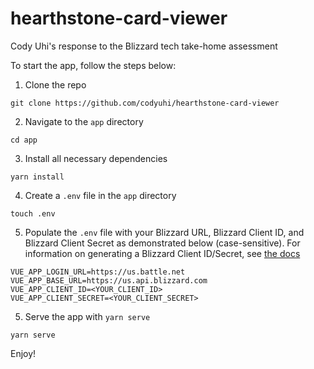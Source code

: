 # hearthstone-card-viewer
Cody Uhi's response to the Blizzard tech take-home assessment

To start the app, follow the steps below:

1. Clone the repo

```
git clone https://github.com/codyuhi/hearthstone-card-viewer
```

2. Navigate to the `app` directory

```
cd app
```

3. Install all necessary dependencies

```
yarn install
```

4. Create a `.env` file in the `app` directory

```
touch .env
```

5. Populate the `.env` file with your Blizzard URL, Blizzard Client ID, and Blizzard Client Secret as demonstrated below (case-sensitive).  For information on generating a Blizzard Client ID/Secret, see [the docs](https://develop.battle.net/documentation/guides/getting-started)

```
VUE_APP_LOGIN_URL=https://us.battle.net
VUE_APP_BASE_URL=https://us.api.blizzard.com
VUE_APP_CLIENT_ID=<YOUR_CLIENT_ID>
VUE_APP_CLIENT_SECRET=<YOUR_CLIENT_SECRET>
```

5. Serve the app with `yarn serve`

```
yarn serve
```

Enjoy!